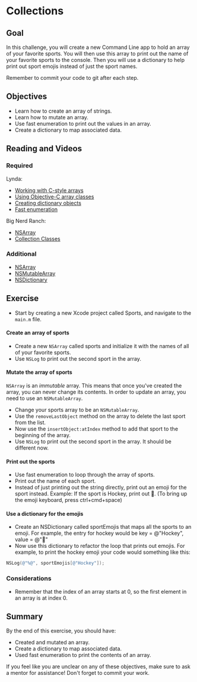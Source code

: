 # Collections

## Goal

In this challenge, you will create a new Command Line app to hold an array of your favorite sports. You will then use this array to print out the name of your favorite sports to the console. Then you will use a dictionary to help print out sport emojis instead of just the sport names.

Remember to commit your code to git after each step.

## Objectives

* Learn how to create an array of strings.
* Learn how to mutate an array.
* Use fast enumeration to print out the values in an array.
* Create a dictionary to map associated data.

## Reading and Videos

### Required

Lynda:

* [Working with C-style arrays](https://www.lynda.com/Objective-C-tutorials/Working-C-style-arrays/143328/157005-4.html?srchtrk=index%3a8%0alinktypeid%3a2%0aq%3aobjective+c%0apage%3a1%0as%3arelevance%0asa%3atrue%0aproducttypeid%3a2)
* [Using Objective-C array classes](https://www.lynda.com/Objective-C-tutorials/Using-Objective-C-array-classes/143328/157006-4.html?srchtrk=index%3a8%0alinktypeid%3a2%0aq%3aobjective+c%0apage%3a1%0as%3arelevance%0asa%3atrue%0aproducttypeid%3a2)
* [Creating dictionary objects](https://www.lynda.com/Objective-C-tutorials/Creating-dictionary-objects/143328/157007-4.html?srchtrk=index%3a8%0alinktypeid%3a2%0aq%3aobjective+c%0apage%3a1%0as%3arelevance%0asa%3atrue%0aproducttypeid%3a2)
* [Fast enumeration](https://www.lynda.com/Objective-C-tutorials/Fast-enumeration/143328/157008-4.html?srchtrk=index%3a8%0alinktypeid%3a2%0aq%3aobjective+c%0apage%3a1%0as%3arelevance%0asa%3atrue%0aproducttypeid%3a2)

Big Nerd Ranch:


* [NSArray](https://books.google.ca/books?id=yxwiAgAAQBAJ&q=NSArray#v=snippet&q=NSArray&f=false)
* [Collection Classes](https://books.google.ca/books?id=yxwiAgAAQBAJ&q=NSArray#v=snippet&q=Collection%20Classes&f=false)

### Additional

* [NSArray](https://developer.apple.com/reference/foundation/nsarray?language=objc)
* [NSMutableArray](https://developer.apple.com/reference/foundation/nsmutablearray?language=objc)
* [NSDictionary](https://developer.apple.com/reference/foundation/nsdictionary?language=objc)


## Exercise

>
* Start by creating a new Xcode project called Sports, and navigate to the `main.m` file.

#### Create an array of sports

>
* Create a new `NSArray` called sports and initialize it with the names of all of your favorite sports.
* Use `NSLog` to print out the second sport in the array.

#### Mutate the array of sports

`NSArray` is an *immutable* array. This means that once you've created the array, you can never change its contents. In order to update an array, you need to use an `NSMutableArray`.

>
* Change your sports array to be an `NSMutableArray`.
* Use the `removeLastObject` method on the array to delete the last sport from the list. 
* Now use the `insertObject:atIndex` method to add that sport to the beginning of the array.
* Use `NSLog` to print out the second sport in the array. It should be different now.

#### Print out the sports

>
* Use fast enumeration to loop through the array of sports.
* Print out the name of each sport.
* Instead of just printing out the string directly, print out an emoji for the sport instead. Example: If the sport is Hockey, print out 🏒. (To bring up the emoji keyboard, press ctrl+cmd+space)

#### Use a dictionary for the emojis

>
* Create an NSDictionary called sportEmojis that maps all the sports to an emoji. For example, the entry for hockey would be key = @"Hockey", value = @"🏒"
* Now use this dictionary to refactor the loop that prints out emojis. For example, to print the hockey emoji your code would something like this: 

>
```objective-c
NSLog(@"%@", sportEmojis[@"Hockey"]);
```

### Considerations

* Remember that the index of an array starts at 0, so the first element in an array is at index 0.
  
## Summary

By the end of this exercise, you should have:

* Created and mutated an array.
* Create a dictionary to map associated data.
* Used fast enumeration to print the contents of an array.

If you feel like you are unclear on any of these objectives, make sure to ask a mentor for assistance! Don't forget to commit your work.



